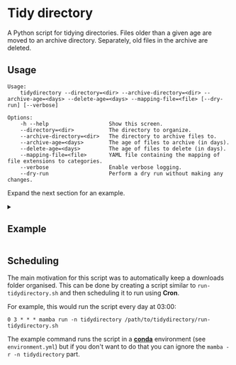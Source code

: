 # Tidy directory

A Python script for tidying directories.
Files older than a given age are moved to an archive directory.
Separately, old files in the archive are deleted.

## Usage

```shell
Usage:
    tidydirectory --directory=<dir> --archive-directory=<dir> --archive-age=<days> --delete-age=<days> --mapping-file=<file> [--dry-run] [--verbose]

Options:
    -h --help                   Show this screen.
    --directory=<dir>           The directory to organize.
    --archive-directory=<dir>   The directory to archive files to.
    --archive-age=<days>        The age of files to archive (in days).
    --delete-age=<days>         The age of files to delete (in days).
    --mapping-file=<file>       YAML file containing the mapping of file extensions to categories.
    --verbose                   Enable verbose logging.
    --dry-run                   Perform a dry run without making any changes.
```

Expand the next section for an example.

<details>
<summary>

## Example

</summary>

Here is a more complete example using a test directory:

### 1. Create the test directory

```shell
$ bash ./make-test-dir.sh
Removing existing test directory...
Creating new test directory...
Adding new files...
Adding old files...
Adding archived files...
Adding expired files...
```

### 2. See what we are starting with

```shell
$ tree test-dir
test-dir
├── archive
│  ├── data
│  │  ├── archived-data.csv
│  │  └── expired-data.csv
│  ├── directories
│  │  ├── archived-directory
│  │  │  └── archived-directory.file
│  │  └── expired-directory
│  │     └── expired-directory.file
│  ├── documents
│  │  ├── archived-document.txt
│  │  └── expired-document.txt
│  ├── images
│  │  ├── archived-image.jpg
│  │  └── expired-image.txt
│  └── other
│     ├── archived-other.unknown
│     └── expired-other.unknown
├── new-data.csv
├── new-directory
│  └── new-directory.file
├── new-document.txt
├── new-image.jpg
├── new-other.unknown
├── old-data.csv
├── old-directory
│  └── old-directory.file
├── old-document.txt
├── old-image.jpg
└── old-other.unknown
```

### 3. Run the script

```shell
$ python tidydirectory.py --directory test-dir --archive-directory test-dir/archive --archive-age 7 --delete-age 30 --mapping-file file-mapping.yml
2024-06-14 15:38:52 INFO: Tidying: 'test-dir', Archive age: 7 days
2024-06-14 15:38:52 INFO: Archive: 'test-dir/archive', Delete age: 30 days
2024-06-14 15:38:52 INFO: Moved 'test-dir/old-other.unknown' -> 'test-dir/archive/other/old-other.unknown'
2024-06-14 15:38:52 INFO: Moved 'test-dir/old-directory' -> 'test-dir/archive/directories/old-directory'
2024-06-14 15:38:52 INFO: Moved 'test-dir/old-data.csv' -> 'test-dir/archive/data/old-data.csv'
2024-06-14 15:38:52 INFO: Moved 'test-dir/old-document.txt' -> 'test-dir/archive/documents/old-document.txt'
2024-06-14 15:38:52 INFO: Moved 'test-dir/old-image.jpg' -> 'test-dir/archive/images/old-image.jpg'
2024-06-14 15:38:52 INFO: Deleted 'test-dir/archive/images/expired-image.txt'
2024-06-14 15:38:52 INFO: Deleted 'test-dir/archive/other/expired-other.unknown'
2024-06-14 15:38:52 INFO: Deleted directory: test-dir/archive/directories/expired-directory
2024-06-14 15:38:52 INFO: Deleted 'test-dir/archive/documents/expired-document.txt'
2024-06-14 15:38:52 INFO: Deleted 'test-dir/archive/data/expired-data.csv'
2024-06-14 15:38:52 INFO: Archived 4 files and 1 directories
2024-06-14 15:38:52 INFO: Deleted 5 files/directories from the archive
2024-06-14 15:38:52 INFO: Done!
```

### 4. See the results

```shell
$ tree test-dir
test-dir
├── archive
│  ├── data
│  │  ├── archived-data.csv
│  │  └── old-data.csv
│  ├── directories
│  │  ├── archived-directory
│  │  │  └── archived-directory.file
│  │  └── old-directory
│  │     └── old-directory.file
│  ├── documents
│  │  ├── archived-document.txt
│  │  └── old-document.txt
│  ├── images
│  │  ├── archived-image.jpg
│  │  └── old-image.jpg
│  └── other
│     ├── archived-other.unknown
│     └── old-other.unknown
├── new-data.csv
├── new-directory
│  └── new-directory.file
├── new-document.txt
├── new-image.jpg
└── new-other.unknown
```

Everything starting with `old-` has been moved to the archive and everything starting with `expired-` has been deleted from the archive but those starting wth `new-` remain untouched in the main directory and those starting with `archived-` remain in the archive.

</details>

## Scheduling

The main motivation for this script was to automatically keep a downloads folder organised.
This can be done by creating a script similar to `run-tidydirectory.sh` and then scheduling it to run using **Cron**.

For example, this would run the script every day at 03:00:

```cron
0 3 * * * mamba run -n tidydirectory /path/to/tidydirectory/run-tidydirectory.sh
```

The example command runs the script in a [**conda**](https://docs.conda.io/projects/conda/en/stable/) environment (see `environment.yml`) but if you don't want to do that you can ignore the `mamba -r -n tidydirectory` part.

